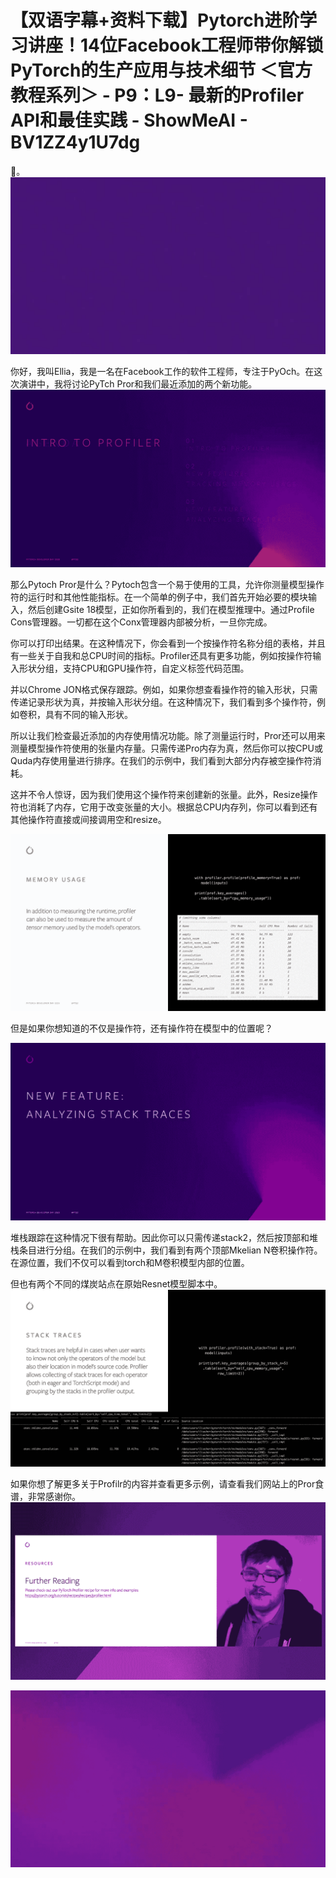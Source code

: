 # 【双语字幕+资料下载】Pytorch进阶学习讲座！14位Facebook工程师带你解锁PyTorch的生产应用与技术细节 ＜官方教程系列＞ - P9：L9- 最新的Profiler API和最佳实践 - ShowMeAI - BV1ZZ4y1U7dg

🎼。![](img/8ecf516795c50978f573dce9c644f972_1.png)

你好，我叫Ellia，我是一名在Facebook工作的软件工程师，专注于PyOch。在这次演讲中，我将讨论PyTch Pror和我们最近添加的两个新功能。![](img/8ecf516795c50978f573dce9c644f972_3.png)

那么Pytoch Pror是什么？Pytoch包含一个易于使用的工具，允许你测量模型操作符的运行时和其他性能指标。在一个简单的例子中，我们首先开始必要的模块输入，然后创建Gsite 18模型，正如你所看到的，我们在模型推理中。通过Profile Cons管理器。一切都在这个Conx管理器内部被分析，一旦你完成。

你可以打印出结果。在这种情况下，你会看到一个按操作符名称分组的表格，并且有一些关于自我和总CPU时间的指标。Profiler还具有更多功能，例如按操作符输入形状分组，支持CPU和GPU操作符，自定义标签代码范围。

并以Chrome JON格式保存跟踪。例如，如果你想查看操作符的输入形状，只需传递记录形状为真，并按输入形状分组。在这种情况下，我们看到多个操作符，例如卷积，具有不同的输入形状。

所以让我们检查最近添加的内存使用情况功能。除了测量运行时，Pror还可以用来测量模型操作符使用的张量内存量。只需传递Pro内存为真，然后你可以按CPU或Quda内存使用量进行排序。在我们的示例中，我们看到大部分内存被空操作符消耗。

这并不令人惊讶，因为我们使用这个操作符来创建新的张量。此外，Resize操作符也消耗了内存，它用于改变张量的大小。根据总CPU内存列，你可以看到还有其他操作符直接或间接调用空和resize。

![](img/8ecf516795c50978f573dce9c644f972_5.png)

但是如果你想知道的不仅是操作符，还有操作符在模型中的位置呢？

![](img/8ecf516795c50978f573dce9c644f972_7.png)

堆栈跟踪在这种情况下很有帮助。因此你可以只需传递stack2，然后按顶部和堆栈条目进行分组。在我们的示例中，我们看到有两个顶部Mkelian N卷积操作符。在源位置，我们不仅可以看到torch和M卷积模型内部的位置。

但也有两个不同的煤炭站点在原始Resnet模型脚本中。![](img/8ecf516795c50978f573dce9c644f972_9.png)

如果你想了解更多关于Profilr的内容并查看更多示例，请查看我们网站上的Pror食谱，非常感谢你。![](img/8ecf516795c50978f573dce9c644f972_11.png)

![](img/8ecf516795c50978f573dce9c644f972_12.png)

